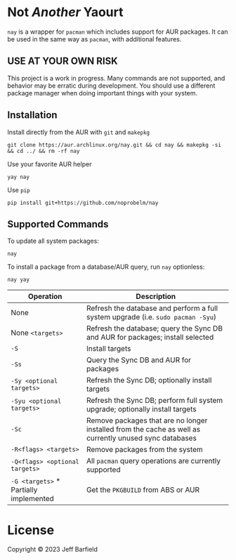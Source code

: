 # Not *Another* Yaourt

`nay` is a wrapper for `pacman` which includes support for AUR packages. It can be used in the same way as `pacman`, with additional features.


## USE AT YOUR OWN RISK
This project is a work in progress. Many commands are not supported, and behavior may be erratic during development. You should use a different package manager when doing important things with your system.

## Installation

Install directly from the AUR with `git` and `makepkg`

```
git clone https://aur.archlinux.org/nay.git && cd nay && makepkg -si && cd ../ && rm -rf nay
```

Use your favorite AUR helper

```
yay nay
```

Use `pip`

```
pip install git+https://github.com/noprobelm/nay
```

## Supported Commands

To update all system packages:

`nay`

To install a package from a database/AUR query, run `nay` optionless:

`nay yay`


| Operation                              | Description                                                                                            |
|----------------------------------------|--------------------------------------------------------------------------------------------------------|
| None                                   | Refresh the database and perform a full system upgrade (i.e. `sudo pacman -Syu`)                       |
| None `<targets>`                       | Refresh the database; query the Sync DB and AUR for packages; install selected                         |
| `-S`                                   | Install targets                                                                                        |
| `-Ss`                                  | Query the Sync DB and AUR for packages                                                                 |
| `-Sy <optional targets>`               | Refresh the Sync DB; optionally install targets                                                        |
| `-Syu <optional targets>`              | Refresh the Sync DB; perform full system upgrade; optionally install targets                           |
| `-Sc`                                  | Remove packages that are no longer installed from the cache as well as currently unused sync databases |
| `-R<flags> <targets>`                  | Remove packages from the system                                                                        |
| `-Q<flags> <optional targets>`         | All `pacman` query operations are currently supported                                                  |
| `-G <targets>` * Partially implemented | Get the `PKGBUILD` from ABS or AUR                                                                     |


# License

Copyright © 2023 Jeff Barfield

